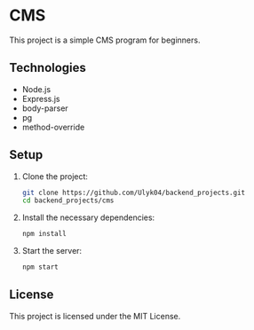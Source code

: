
# CMS

This project is a simple CMS program for beginners.


## Technologies

- Node.js
- Express.js
- body-parser
- pg
- method-override
  
## Setup

1. Clone the project:

    ```bash
    git clone https://github.com/Ulyk04/backend_projects.git
    cd backend_projects/cms
    ```

2. Install the necessary dependencies:

    ```bash
    npm install
    ```


3. Start the server:

    ```bash
    npm start
    ```

  
## License

This project is licensed under the MIT License.
